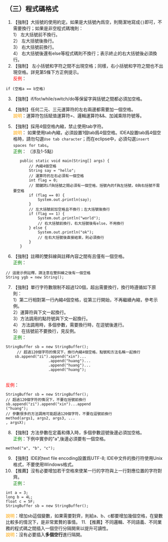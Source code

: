 ## （三）程式碼格式
1. 【強制】大括號的使用約定。如果是大括號內爲空，則簡潔地寫成`{}`即可，不需要換行；如果是非空程式碼塊則：
<br>1） 左大括號前不換行。
<br>2） 左大括號後換行。
<br>3） 右大括號前換行。
<br>4） 右大括號後還有else等程式碼則不換行；表示終止的右大括號後必須換行。 
2. 【強制】 左小括號和字符之間不出現空格；同樣，右小括號和字符之間也不出現空格。詳見第5條下方正例提示。
<br><span style="color:red">反例</span>：
```
if (空格a == b空格)
```
3. 【強制】if/for/while/switch/do等保留字與括號之間都必須加空格。 
4. 【強制】任何二元、三元運算符的左右兩邊都需要加一個空格。 
   <br><span style="color:orange">說明</span>：運算符包括賦值運算符=、邏輯運算符&&、加減乘除符號等。
5. 【強制】採用4個空格內縮，禁止使用tab字符。 
   <br><span style="color:orange">說明</span>：
    如果使用tab內縮，必須設置1個tab爲4個空格。IDEA設置tab爲4個空格時，請勿勾選`Use tab character`；而在eclipse中，必須勾選`insert spaces for tabs`。 
   <br><span style="color:green">正例</span>： （涉及1-5點）

          public static void main(String[] args) {
              // 內縮4個空格
              String say = "hello";
              // 運算符的左右必須有一個空格
              int flag = 0;
              // 關鍵詞if與括號之間必須有一個空格，括號內的f與左括號，0與右括號不需要空格
              if (flag == 0) {
                  System.out.println(say);
              }
              // 左大括號前加空格且不換行；左大括號後換行
              if (flag == 1) {
                  System.out.println("world");
                  // 右大括號前換行，右大括號後有else，不用換行
              } else {
                  System.out.println("ok");
                  // 在右大括號後直接結束，則必須換行
              }
          }

6. 【強制】註釋的雙斜線與註釋內容之間有且僅有一個空格。 
 <br><span style="color:green">正例</span>：
```
// 這是示例註釋，請注意在雙斜線之後有一個空格  
String ygb = new String(); 
```
7. 【強制】單行字符數限制不超過120個，超出需要換行，換行時遵循如下原則：
<br>1）第二行相對第一行內縮4個空格，從第三行開始，不再繼續內縮，參考示例。
<br>2）運算符與下文一起換行。
<br>3）方法調用的點符號與下文一起換行。
<br>4） 方法調用時，多個參數，需要換行時，在逗號後進行。
<br>5） 在括號前不要換行，見反例。
<br><span style="color:green">正例</span>：
```
StringBuffer sb = new StringBuffer();
     // 超過120個字符的情況下，換行內縮4個空格，點號和方法名稱一起換行
    sb.append("zi").append("xin")...
                   .append("huang")...
                   .append("huang")...
                   .append("huang");
```
<br><span style="color:red">反例</span>：
```
StringBuffer sb = new StringBuffer();  
// 超過120個字符的情況下，不要在括號前換行  
sb.append("zi").append("xin")...append      
("huang");    
// 參數很多的方法調用可能超過120個字符，不要在逗號前換行  
method(args1, args2, args3, ... 
, argsX); 
```
8. 【強制】方法參數在定義和傳入時，多個參數逗號後邊必須加空格。 
<br><span style="color:green">正例</span>：下例中實參的"a",後邊必須要有一個空格。 
```
method("a", "b", "c"); 
```
9. 【強制】IDE的text file encoding設置爲UTF-8; IDE中文件的換行符使用Unix格式，不要使用Windows格式。 
10. 【推薦】沒有必要增加若干空格來使某一行的字符與上一行對應位置的字符對齊。 
<br><span style="color:green">正例</span>： 
```
int a = 3;  
long b = 4L;  
float c = 5F;  
StringBuffer sb = new StringBuffer();
```
<span style="color:orange">說明</span>：增加sb這個變數，如果需要對齊，則給a、b、c都要增加幾個空格，在變數比較多的情況下，是非常累贅的事情。 
11. 【推薦】不同邏輯、不同語義、不同業務的程式碼之間插入一個空行分隔開來以提升可讀性。 
<br><span style="color:orange">說明</span>：沒有必要插入**多個空行**進行隔開。 